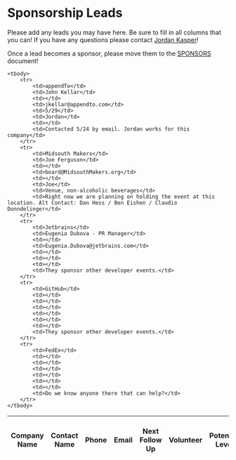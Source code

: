Sponsorship Leads
====

Please add any leads you may have here. Be sure to fill in all columns that you can! If you have any questions please contact [Jordan Kasper](http://twitter.com/jakerella)!

Once a lead becomes a sponsor, please move them to the [SPONSORS](https://github.com/jakerella/HM-Planning/tree/master/sponsorships/sponsors.md) document!

<table>
    <thead>
        <tr>
            <th>Company Name</th>
            <th>Contact Name</th>
            <th>Phone</th>
            <th>Email</th>
            <th>Next Follow Up</th>
            <th>Volunteer</th>
            <th>Potential Level</th>
            <th>Notes (connection, previous contacts, etc)</th>
        </tr>
    </thead>

    <tbody>
        <tr>
            <td>appendTo</td>
            <td>John Kellar</td>
            <td></td>
            <td>jkellar@appendto.com</td>
            <td>5/29</td>
            <td>Jordan</td>
            <td></td>
            <td>Contacted 5/24 by email. Jordan works for this company</td>
        </tr>
        <tr>
            <td>Midsouth Makers</td>
            <td>Joe Ferguson</td>
            <td></td>
            <td>board@MidsouthMakers.org</td>
            <td></td>
            <td>Joe</td>
            <td>Venue, non-alcoholic beverages</td>
            <td>Right now we are planning on holding the event at this location. Alt Contact: Dan Hess / Ben Eishen / Claudio Donndelinger</td>
        </tr>
		<tr>
            <td>Jetbrains</td>
            <td>Eugenia Dubova - PR Manager</td>
            <td></td>
            <td>Eugenia.Dubova@jetbrains.com</td>
            <td></td>
            <td></td>
            <td></td>
            <td>They sponsor other developer events.</td>
        </tr>
		<tr>
            <td>GitHub</td>
            <td></td>
            <td></td>
            <td></td>
            <td></td>
            <td></td>
            <td></td>
            <td>They sponsor other developer events.</td>
        </tr>
		<tr>
            <td>FedEx</td>
            <td></td>
            <td></td>
            <td></td>
            <td></td>
            <td></td>
            <td></td>
            <td>Do we know anyone there that can help?</td>
        </tr>
    </tbody>
</table>

